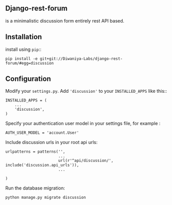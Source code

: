 Django-rest-forum
------------------

is a minimalistic discussion form entirely rest API based. 



Installation
------------

install using ``pip``::

    pip install -e git+git://Diwaniya-Labs/django-rest-forum/#egg=discussion

Configuration
-------------

Modify your ``settings.py``. Add ``'discussion'`` to your ``INSTALLED_APPS`` like this::

    INSTALLED_APPS = (
        ...
        'discussion',
    )

Specify your authentication user model in your settings file, for example :

    AUTH_USER_MODEL = 'account.User'

Include discussion urls in your root api urls:

    urlpatterns = patterns('',
                           ...
                           url(r'^api/discussion/', include('discussion.api_urls')),
                           ...

    )

Run the database migration:

    python manage.py migrate discussion